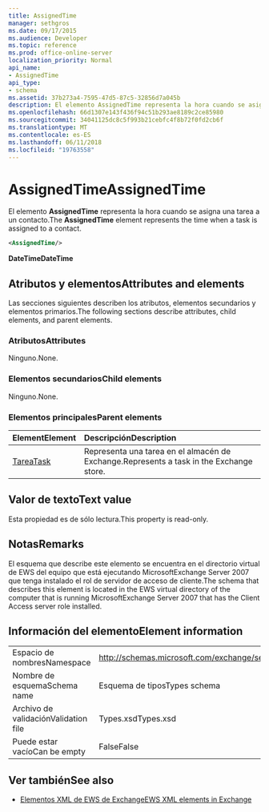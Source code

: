 ```yaml
---
title: AssignedTime
manager: sethgros
ms.date: 09/17/2015
ms.audience: Developer
ms.topic: reference
ms.prod: office-online-server
localization_priority: Normal
api_name:
- AssignedTime
api_type:
- schema
ms.assetid: 37b273a4-7595-47d5-87c5-32856d7a045b
description: El elemento AssignedTime representa la hora cuando se asigna una tarea a un contacto.
ms.openlocfilehash: 66d1307e143f436f94c51b293ae8189c2ce85980
ms.sourcegitcommit: 34041125dc8c5f993b21cebfc4f8b72f0fd2cb6f
ms.translationtype: MT
ms.contentlocale: es-ES
ms.lasthandoff: 06/11/2018
ms.locfileid: "19763558"
---
```

# <a name="assignedtime"></a><span data-ttu-id="a0fbc-103">AssignedTime</span><span class="sxs-lookup"><span data-stu-id="a0fbc-103">AssignedTime</span></span>

<span data-ttu-id="a0fbc-104">El elemento **AssignedTime** representa la hora cuando se asigna una tarea a un contacto.</span><span class="sxs-lookup"><span data-stu-id="a0fbc-104">The **AssignedTime** element represents the time when a task is assigned to a contact.</span></span> 
  
```xml
<AssignedTime/>
```

 <span data-ttu-id="a0fbc-105">**DateTime**</span><span class="sxs-lookup"><span data-stu-id="a0fbc-105">**DateTime**</span></span>
## <a name="attributes-and-elements"></a><span data-ttu-id="a0fbc-106">Atributos y elementos</span><span class="sxs-lookup"><span data-stu-id="a0fbc-106">Attributes and elements</span></span>

<span data-ttu-id="a0fbc-107">Las secciones siguientes describen los atributos, elementos secundarios y elementos primarios.</span><span class="sxs-lookup"><span data-stu-id="a0fbc-107">The following sections describe attributes, child elements, and parent elements.</span></span>
  
### <a name="attributes"></a><span data-ttu-id="a0fbc-108">Atributos</span><span class="sxs-lookup"><span data-stu-id="a0fbc-108">Attributes</span></span>

<span data-ttu-id="a0fbc-109">Ninguno.</span><span class="sxs-lookup"><span data-stu-id="a0fbc-109">None.</span></span>
  
### <a name="child-elements"></a><span data-ttu-id="a0fbc-110">Elementos secundarios</span><span class="sxs-lookup"><span data-stu-id="a0fbc-110">Child elements</span></span>

<span data-ttu-id="a0fbc-111">Ninguno.</span><span class="sxs-lookup"><span data-stu-id="a0fbc-111">None.</span></span>
  
### <a name="parent-elements"></a><span data-ttu-id="a0fbc-112">Elementos principales</span><span class="sxs-lookup"><span data-stu-id="a0fbc-112">Parent elements</span></span>

|<span data-ttu-id="a0fbc-113">**Element**</span><span class="sxs-lookup"><span data-stu-id="a0fbc-113">**Element**</span></span>|<span data-ttu-id="a0fbc-114">**Descripción**</span><span class="sxs-lookup"><span data-stu-id="a0fbc-114">**Description**</span></span>|
|:-----|:-----|
|[<span data-ttu-id="a0fbc-115">Tarea</span><span class="sxs-lookup"><span data-stu-id="a0fbc-115">Task</span></span>](task.md) <br/> |<span data-ttu-id="a0fbc-116">Representa una tarea en el almacén de Exchange.</span><span class="sxs-lookup"><span data-stu-id="a0fbc-116">Represents a task in the Exchange store.</span></span>  <br/> |
   
## <a name="text-value"></a><span data-ttu-id="a0fbc-117">Valor de texto</span><span class="sxs-lookup"><span data-stu-id="a0fbc-117">Text value</span></span>

<span data-ttu-id="a0fbc-118">Esta propiedad es de sólo lectura.</span><span class="sxs-lookup"><span data-stu-id="a0fbc-118">This property is read-only.</span></span>
  
## <a name="remarks"></a><span data-ttu-id="a0fbc-119">Notas</span><span class="sxs-lookup"><span data-stu-id="a0fbc-119">Remarks</span></span>

<span data-ttu-id="a0fbc-120">El esquema que describe este elemento se encuentra en el directorio virtual de EWS del equipo que está ejecutando MicrosoftExchange Server 2007 que tenga instalado el rol de servidor de acceso de cliente.</span><span class="sxs-lookup"><span data-stu-id="a0fbc-120">The schema that describes this element is located in the EWS virtual directory of the computer that is running MicrosoftExchange Server 2007 that has the Client Access server role installed.</span></span>
  
## <a name="element-information"></a><span data-ttu-id="a0fbc-121">Información del elemento</span><span class="sxs-lookup"><span data-stu-id="a0fbc-121">Element information</span></span>

|||
|:-----|:-----|
|<span data-ttu-id="a0fbc-122">Espacio de nombres</span><span class="sxs-lookup"><span data-stu-id="a0fbc-122">Namespace</span></span>  <br/> |http://schemas.microsoft.com/exchange/services/2006/types  <br/> |
|<span data-ttu-id="a0fbc-123">Nombre de esquema</span><span class="sxs-lookup"><span data-stu-id="a0fbc-123">Schema name</span></span>  <br/> |<span data-ttu-id="a0fbc-124">Esquema de tipos</span><span class="sxs-lookup"><span data-stu-id="a0fbc-124">Types schema</span></span>  <br/> |
|<span data-ttu-id="a0fbc-125">Archivo de validación</span><span class="sxs-lookup"><span data-stu-id="a0fbc-125">Validation file</span></span>  <br/> |<span data-ttu-id="a0fbc-126">Types.xsd</span><span class="sxs-lookup"><span data-stu-id="a0fbc-126">Types.xsd</span></span>  <br/> |
|<span data-ttu-id="a0fbc-127">Puede estar vacío</span><span class="sxs-lookup"><span data-stu-id="a0fbc-127">Can be empty</span></span>  <br/> |<span data-ttu-id="a0fbc-128">False</span><span class="sxs-lookup"><span data-stu-id="a0fbc-128">False</span></span>  <br/> |
   
## <a name="see-also"></a><span data-ttu-id="a0fbc-129">Ver también</span><span class="sxs-lookup"><span data-stu-id="a0fbc-129">See also</span></span>

- [<span data-ttu-id="a0fbc-130">Elementos XML de EWS de Exchange</span><span class="sxs-lookup"><span data-stu-id="a0fbc-130">EWS XML elements in Exchange</span></span>](ews-xml-elements-in-exchange.md)

